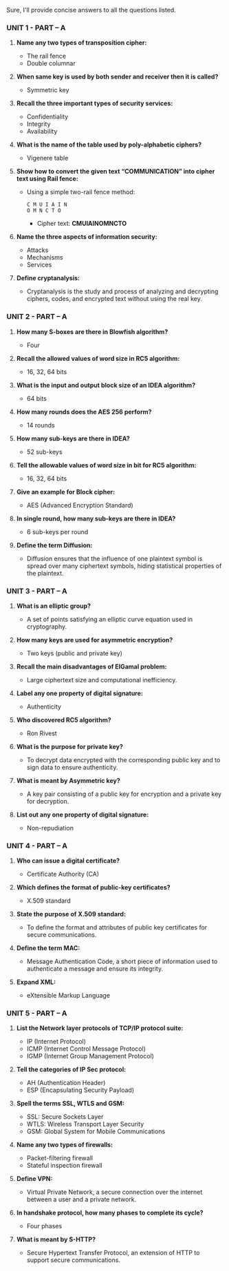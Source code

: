 Sure, I'll provide concise answers to all the questions listed.

### UNIT 1 - PART – A

1. **Name any two types of transposition cipher:**
   - The rail fence
   - Double columnar

2. **When same key is used by both sender and receiver then it is called?**
   - Symmetric key

3. **Recall the three important types of security services:**
   - Confidentiality
   - Integrity
   - Availability

4. **What is the name of the table used by poly-alphabetic ciphers?**
   - Vigenere table

5. **Show how to convert the given text “COMMUNICATION” into cipher text using Rail fence:**
   - Using a simple two-rail fence method:
     ```
     C M U I A I N
     O M N C T O
     ```
     - Cipher text: **CMUIAINOMNCTO**

6. **Name the three aspects of information security:**
   - Attacks
   - Mechanisms
   - Services

7. **Define cryptanalysis:**
   - Cryptanalysis is the study and process of analyzing and decrypting ciphers, codes, and encrypted text without using the real key.

### UNIT 2 - PART – A

1. **How many S-boxes are there in Blowfish algorithm?**
   - Four

2. **Recall the allowed values of word size in RC5 algorithm:**
   - 16, 32, 64 bits

3. **What is the input and output block size of an IDEA algorithm?**
   - 64 bits

4. **How many rounds does the AES 256 perform?**
   - 14 rounds

5. **How many sub-keys are there in IDEA?**
   - 52 sub-keys

6. **Tell the allowable values of word size in bit for RC5 algorithm:**
   - 16, 32, 64 bits

7. **Give an example for Block cipher:**
   - AES (Advanced Encryption Standard)

8. **In single round, how many sub-keys are there in IDEA?**
   - 6 sub-keys per round

9. **Define the term Diffusion:**
   - Diffusion ensures that the influence of one plaintext symbol is spread over many ciphertext symbols, hiding statistical properties of the plaintext.

### UNIT 3 - PART – A

1. **What is an elliptic group?**
   - A set of points satisfying an elliptic curve equation used in cryptography.

2. **How many keys are used for asymmetric encryption?**
   - Two keys (public and private key)

3. **Recall the main disadvantages of ElGamal problem:**
   - Large ciphertext size and computational inefficiency.

4. **Label any one property of digital signature:**
   - Authenticity

5. **Who discovered RC5 algorithm?**
   - Ron Rivest

6. **What is the purpose for private key?**
   - To decrypt data encrypted with the corresponding public key and to sign data to ensure authenticity.

7. **What is meant by Asymmetric key?**
   - A key pair consisting of a public key for encryption and a private key for decryption.

8. **List out any one property of digital signature:**
   - Non-repudiation

### UNIT 4 - PART – A

1. **Who can issue a digital certificate?**
   - Certificate Authority (CA)

2. **Which defines the format of public-key certificates?**
   - X.509 standard

3. **State the purpose of X.509 standard:**
   - To define the format and attributes of public key certificates for secure communications.

4. **Define the term MAC:**
   - Message Authentication Code, a short piece of information used to authenticate a message and ensure its integrity.

5. **Expand XML:**
   - eXtensible Markup Language

### UNIT 5 - PART – A

1. **List the Network layer protocols of TCP/IP protocol suite:**
   - IP (Internet Protocol)
   - ICMP (Internet Control Message Protocol)
   - IGMP (Internet Group Management Protocol)

2. **Tell the categories of IP Sec protocol:**
   - AH (Authentication Header)
   - ESP (Encapsulating Security Payload)

3. **Spell the terms SSL, WTLS and GSM:**
   - SSL: Secure Sockets Layer
   - WTLS: Wireless Transport Layer Security
   - GSM: Global System for Mobile Communications

4. **Name any two types of firewalls:**
   - Packet-filtering firewall
   - Stateful inspection firewall

5. **Define VPN:**
   - Virtual Private Network, a secure connection over the internet between a user and a private network.

6. **In handshake protocol, how many phases to complete its cycle?**
   - Four phases

7. **What is meant by S-HTTP?**
   - Secure Hypertext Transfer Protocol, an extension of HTTP to support secure communications.


